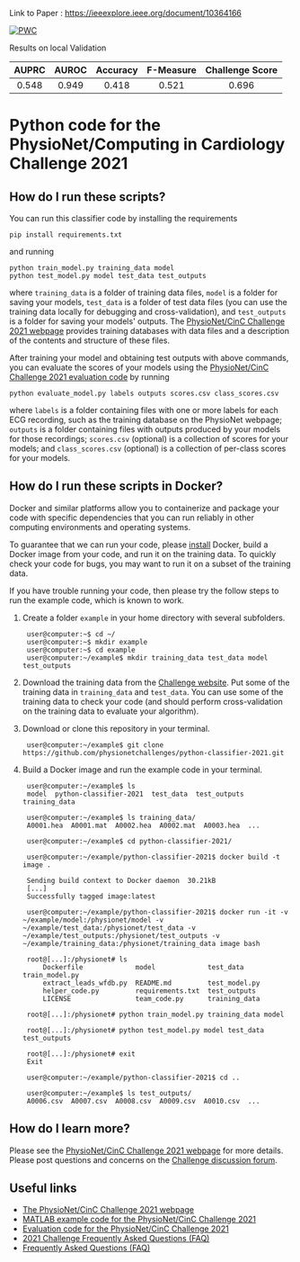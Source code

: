 Link to Paper : https://ieeexplore.ieee.org/document/10364166

[![PWC](https://img.shields.io/endpoint.svg?url=https://paperswithcode.com/badge/reading-between-the-leads-local-lead/ecg-classification-on-physionet-challenge-1)](https://paperswithcode.com/sota/ecg-classification-on-physionet-challenge-1?p=reading-between-the-leads-local-lead)

Results on local Validation

| AUPRC | AUROC | Accuracy  | F-Measure | Challenge Score  |
| :-----: | :---: | :---: | :---: | :---: |
| 0.548 | 0.949   | 0.418   | 0.521   | 0.696   |



# Python code for the PhysioNet/Computing in Cardiology Challenge 2021

## How do I run these scripts?

You can run this classifier code by installing the requirements

    pip install requirements.txt

and running

    python train_model.py training_data model
    python test_model.py model test_data test_outputs

where `training_data` is a folder of training data files, `model` is a folder for saving your models, `test_data` is a folder of test data files (you can use the training data locally for debugging and cross-validation), and `test_outputs` is a folder for saving your models' outputs. The [PhysioNet/CinC Challenge 2021 webpage](https://physionetchallenges.org/2021/) provides training databases with data files and a description of the contents and structure of these files.

After training your model and obtaining test outputs with above commands, you can evaluate the scores of your models using the [PhysioNet/CinC Challenge 2021 evaluation code](https://github.com/physionetchallenges/evaluation-2021) by running

    python evaluate_model.py labels outputs scores.csv class_scores.csv

where `labels` is a folder containing files with one or more labels for each ECG recording, such as the training database on the PhysioNet webpage; `outputs` is a folder containing files with outputs produced by your models for those recordings; `scores.csv` (optional) is a collection of scores for your models; and `class_scores.csv` (optional) is a collection of per-class scores for your models.


## How do I run these scripts in Docker?

Docker and similar platforms allow you to containerize and package your code with specific dependencies that you can run reliably in other computing environments and operating systems.

To guarantee that we can run your code, please [install](https://docs.docker.com/get-docker/) Docker, build a Docker image from your code, and run it on the training data. To quickly check your code for bugs, you may want to run it on a subset of the training data.

If you have trouble running your code, then please try the follow steps to run the example code, which is known to work.

1. Create a folder `example` in your home directory with several subfolders.

        user@computer:~$ cd ~/
        user@computer:~$ mkdir example
        user@computer:~$ cd example
        user@computer:~/example$ mkdir training_data test_data model test_outputs

2. Download the training data from the [Challenge website](https://physionetchallenges.org/2021/#data-access). Put some of the training data in `training_data` and `test_data`. You can use some of the training data to check your code (and should perform cross-validation on the training data to evaluate your algorithm).

3. Download or clone this repository in your terminal.

        user@computer:~/example$ git clone https://github.com/physionetchallenges/python-classifier-2021.git

4. Build a Docker image and run the example code in your terminal.

        user@computer:~/example$ ls
        model  python-classifier-2021  test_data  test_outputs  training_data

        user@computer:~/example$ ls training_data/
        A0001.hea  A0001.mat  A0002.hea  A0002.mat  A0003.hea  ...

        user@computer:~/example$ cd python-classifier-2021/

        user@computer:~/example/python-classifier-2021$ docker build -t image .

        Sending build context to Docker daemon  30.21kB
        [...]
        Successfully tagged image:latest

        user@computer:~/example/python-classifier-2021$ docker run -it -v ~/example/model:/physionet/model -v ~/example/test_data:/physionet/test_data -v ~/example/test_outputs:/physionet/test_outputs -v ~/example/training_data:/physionet/training_data image bash

        root@[...]:/physionet# ls
            Dockerfile             model             test_data      train_model.py
            extract_leads_wfdb.py  README.md         test_model.py
            helper_code.py         requirements.txt  test_outputs
            LICENSE                team_code.py      training_data

        root@[...]:/physionet# python train_model.py training_data model

        root@[...]:/physionet# python test_model.py model test_data test_outputs

        root@[...]:/physionet# exit
        Exit

        user@computer:~/example/python-classifier-2021$ cd ..

        user@computer:~/example$ ls test_outputs/
        A0006.csv  A0007.csv  A0008.csv  A0009.csv  A0010.csv  ...

## How do I learn more?

Please see the [PhysioNet/CinC Challenge 2021 webpage](https://physionetchallenges.org/2021/) for more details. Please post questions and concerns on the [Challenge discussion forum](https://groups.google.com/forum/#!forum/physionet-challenges).

## Useful links

* [The PhysioNet/CinC Challenge 2021 webpage](https://physionetchallenges.org/2021/)
* [MATLAB example code for the PhysioNet/CinC Challenge 2021](https://github.com/physionetchallenges/matlab-classifier-2021)
* [Evaluation code for the PhysioNet/CinC Challenge 2021](https://github.com/physionetchallenges/evaluation-2021) 
* [2021 Challenge Frequently Asked Questions (FAQ)](https://physionetchallenges.org/2021/faq/) 
* [Frequently Asked Questions (FAQ)](https://physionetchallenges.org/faq/) 
